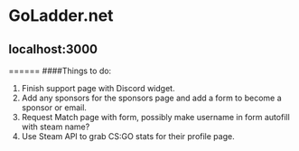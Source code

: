 # GoLadder.net
## localhost:3000
======
####Things to do:
1. Finish support page with Discord widget.
2. Add any sponsors for the sponsors page and add a form to become a sponsor or email.
3. Request Match page with form, possibly make username in form autofill with steam name?
4. Use Steam API to grab CS:GO stats for their profile page.
